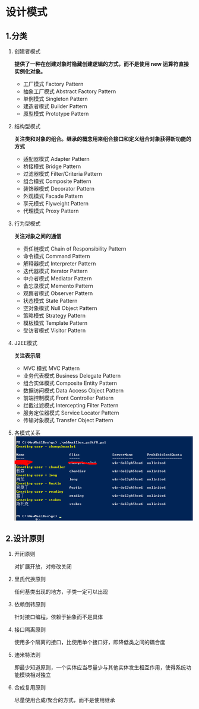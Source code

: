 # 设计模式

## 1.分类

1. 创建者模式

   **提供了一种在创建对象时隐藏创建逻辑的方式，而不是使用 new 运算符直接实例化对象。**

   - 工厂模式 Factory Pattern
   - 抽象工厂模式 Abstract Factory Pattern
   - 单例模式 Singleton Pattern
   - 建造者模式 Builder Pattern
   - 原型模式 Prototype Pattern

2. 结构型模式

   **关注类和对象的组合。继承的概念用来组合接口和定义组合对象获得新功能的方式**

   - 适配器模式 Adapter Pattern
   - 桥接模式 Bridge Pattern
   - 过滤器模式 Filter/Criteria Pattern
   - 组合模式 Composite Pattern
   - 装饰器模式 Decorator Pattern
   - 外观模式 Facade Pattern
   - 享元模式 Flyweight Pattern
   - 代理模式 Proxy Pattern

3. 行为型模式

   **关注对象之间的通信**

   - 责任链模式 Chain of Responsibility Pattern
   - 命令模式 Command Pattern
   - 解释器模式 Interpreter Pattern
   - 迭代器模式 Iterator Pattern
   - 中介者模式 Mediator Pattern
   - 备忘录模式 Memento Pattern
   - 观察者模式 Observer Pattern
   - 状态模式 State Pattern
   - 空对象模式 Null Object Pattern
   - 策略模式 Strategy Pattern
   - 模板模式 Template Pattern
   - 受访者模式 Visitor Pattern

4. J2EE模式

   **关注表示层**

   - MVC 模式 MVC Pattern
   - 业务代表模式 Business Delegate Pattern
   - 组合实体模式 Composite Entity Pattern
   - 数据访问模式 Data Access Object Pattern
   - 前端控制模式 Front Controller Pattern
   - 拦截过滤模式 Intercepting Filter Pattern
   - 服务定位器模式 Service Locator Pattern
   - 传输对象模式 Transfer Object Pattern

5. 各模式关系
![image](https://github.com/lexsaints/powershell/blob/master/IMG/ps2.png)

## 2.设计原则

1. 开闭原则

   对扩展开放，对修改关闭

2. 里氏代换原则

   任何基类出现的地方，子类一定可以出现

3. 依赖倒转原则

   针对接口编程，依赖于抽象而不是具体

4. 接口隔离原则

   使用多个隔离的接口，比使用单个接口好，即降低类之间的耦合度

5. 迪米特法则

   即最少知道原则，一个实体应当尽量少与其他实体发生相互作用，使得系统功能模块相对独立

6. 合成复用原则

   尽量使用合成/聚合的方式，而不是使用继承
